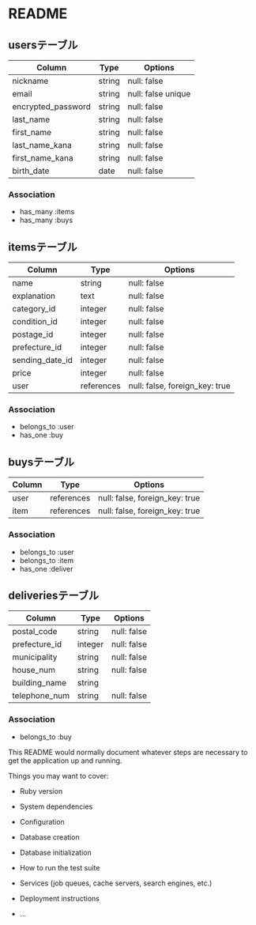 # README

## usersテーブル

| Column              | Type     | Options            |
| ------------------- | -------- | -------------------|
| nickname            | string   | null: false        |
| email               | string   | null: false unique |
| encrypted_password  | string   | null: false        |
| last_name           | string   | null: false        |
| first_name          | string   | null: false        |
| last_name_kana      | string   | null: false        |
| first_name_kana     | string   | null: false        |
| birth_date          | date     | null: false        |

### Association
- has_many :items
- has_many :buys


## itemsテーブル

| Column          | Type       | Options                        |
| --------------- | ---------- | ------------------------------ |
| name            | string     | null: false                    |
| explanation     | text       | null: false                    |
| category_id     | integer    | null: false                    |
| condition_id    | integer    | null: false                    |
| postage_id      | integer    | null: false                    |
| prefecture_id   | integer    | null: false                    |
| sending_date_id | integer    | null: false                    |
| price           | integer    | null: false                    |
| user            | references | null: false, foreign_key: true |

### Association
- belongs_to :user
- has_one :buy


## buysテーブル

| Column       | Type       | Options                        |
| ------------ | ---------- | ------------------------------ |
| user         | references | null: false, foreign_key: true |
| item         | references | null: false, foreign_key: true |

### Association
- belongs_to :user
- belongs_to :item
- has_one :deliver


## deliveriesテーブル
| Column        | Type       | Options                        |
| ------------- | ---------- | ------------------------------ |
| postal_code   | string     | null: false                    |
| prefecture_id | integer    | null: false                    |
| municipality  | string     | null: false                    |
| house_num     | string     | null: false                    |
| building_name | string     |                                |
| telephone_num | string     | null: false                    |

### Association
- belongs_to :buy








This README would normally document whatever steps are necessary to get the
application up and running.

Things you may want to cover:

* Ruby version

* System dependencies

* Configuration

* Database creation

* Database initialization

* How to run the test suite

* Services (job queues, cache servers, search engines, etc.)

* Deployment instructions

* ...
